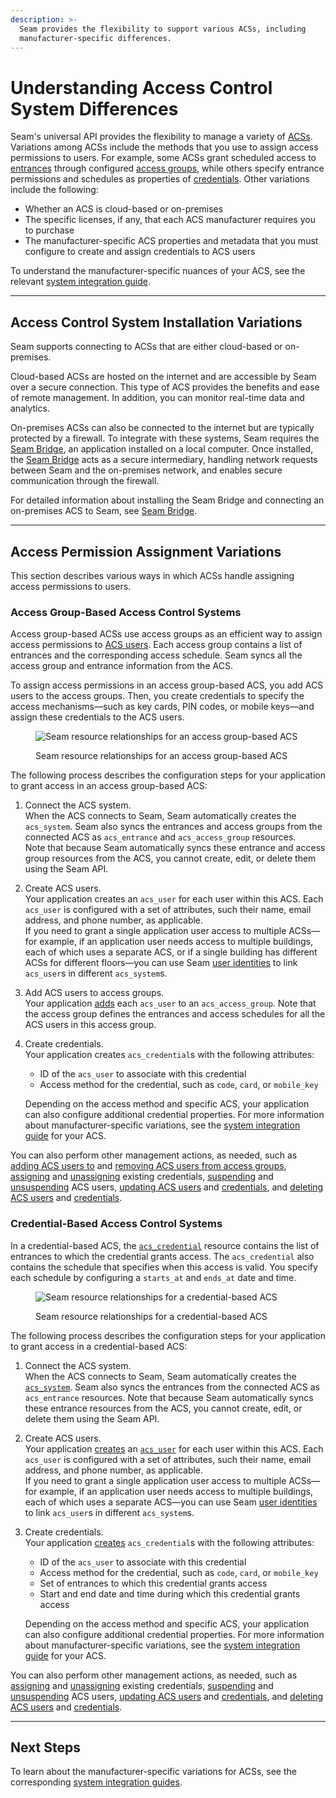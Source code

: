 ```yaml
---
description: >-
  Seam provides the flexibility to support various ACSs, including
  manufacturer-specific differences.
---
```


# Understanding Access Control System Differences

Seam's universal API provides the flexibility to manage a variety of [ACSs](../../../products/access-systems/). Variations among ACSs include the methods that you use to assign access permissions to users. For example, some ACSs grant scheduled access to [entrances](../retrieving-entrance-details.md) through configured [access groups](../user-management/assigning-users-to-access-groups.md), while others specify entrance permissions and schedules as properties of [credentials](../managing-credentials.md). Other variations include the following:

* Whether an ACS is cloud-based or on-premises
* The specific licenses, if any, that each ACS manufacturer requires you to purchase
* The manufacturer-specific ACS properties and metadata that you must configure to create and assign credentials to ACS users

To understand the manufacturer-specific nuances of your ACS, see the relevant [system integration guide](../../../device-and-system-integration-guides/overview.md#access-control-systems).

***

## Access Control System Installation Variations

Seam supports connecting to ACSs that are either cloud-based or on-premises.

Cloud-based ACSs are hosted on the internet and are accessible by Seam over a secure connection. This type of ACS provides the benefits and ease of remote management. In addition, you can monitor real-time data and analytics.

On-premises ACSs can also be connected to the internet but are typically protected by a firewall. To integrate with these systems, Seam requires the [Seam Bridge](../../seam-bridge.md), an application installed on a local computer. Once installed, the [Seam Bridge](../../seam-bridge.md) acts as a secure intermediary, handling network requests between Seam and the on-premises network, and enables secure communication through the firewall.

For detailed information about installing the Seam Bridge and connecting an on-premises ACS to Seam, see [Seam Bridge](../../seam-bridge.md).

***

## Access Permission Assignment Variations

This section describes various ways in which ACSs handle assigning access permissions to users.

### Access Group-Based Access Control Systems

Access group-based ACSs use access groups as an efficient way to assign access permissions to [ACS users](../../../products/access-systems/user-management.md). Each access group contains a list of entrances and the corresponding access schedule. Seam syncs all the access group and entrance information from the ACS.

To assign access permissions in an access group-based ACS, you add ACS users to the access groups. Then, you create credentials to specify the access mechanisms—such as key cards, PIN codes, or mobile keys—and assign these credentials to the ACS users.

<figure><img src="../../../.gitbook/assets/acs-arch-access-group-based.png" alt="Seam resource relationships for an access group-based ACS"><figcaption><p>Seam resource relationships for an access group-based ACS</p></figcaption></figure>

The following process describes the configuration steps for your application to grant access in an access group-based ACS:

1. Connect the ACS system.\
   When the ACS connects to Seam, Seam automatically creates the `acs_system`. Seam also syncs the entrances and access groups from the connected ACS as `acs_entrance` and `acs_access_group` resources.\
   Note that because Seam automatically syncs these entrance and access group resources from the ACS, you cannot create, edit, or delete them using the Seam API.
2. Create ACS users.\
   Your application creates an `acs_user` for each user within this ACS. Each `acs_user` is configured with a set of attributes, such their name, email address, and phone number, as applicable.\
   If you need to grant a single application user access to multiple ACSs—for example, if an application user needs access to multiple buildings, each of which uses a separate ACS, or if a single building has different ACSs for different floors—you can use Seam [user identities](../../../api/user_identities/) to link `acs_user`s in different `acs_system`s.
3. Add ACS users to access groups.\
   Your application [adds](../user-management/assigning-users-to-access-groups.md#add-a-user-to-an-access-group) each `acs_user` to an `acs_access_group`. Note that the access group defines the entrances and access schedules for all the ACS users in this access group.
4.  Create credentials.\
    Your application creates `acs_credential`s with the following attributes:

    * ID of the `acs_user` to associate with this credential
    * Access method for the credential, such as `code`, `card`, or `mobile_key`

    Depending on the access method and specific ACS, your application can also configure additional credential properties. For more information about manufacturer-specific variations, see the [system integration guide](../../../device-and-system-integration-guides/overview.md#access-control-systems) for your ACS.

You can also perform other management actions, as needed, such as [adding ACS users to](../user-management/assigning-users-to-access-groups.md#add-an-acs-user-to-an-access-group) and [removing ACS users from access groups](../user-management/assigning-users-to-access-groups.md#remove-an-acs-user-from-an-access-group), [assigning](../assigning-credentials-to-users.md#assign-a-credential-to-a-user) and [unassigning](../assigning-credentials-to-users.md#unassign-a-credential-from-a-user) existing credentials, [suspending](../../../products/access-systems/suspending-and-unsuspending-users.md#suspend-an-acs-user) and [unsuspending](../../../products/access-systems/suspending-and-unsuspending-users.md#unsuspend-an-acs-user) ACS users, [updating ACS users](../../../products/access-systems/user-management.md#update-a-user) and [credentials](../../../api/acs/credentials/update.md), and [deleting ACS users](../../../products/access-systems/user-management.md#delete-a-user) and [credentials](../managing-credentials.md#delete-a-credential).

### Credential-Based Access Control Systems

In a credential-based ACS, the [`acs_credential`](../../../api/acs/credentials/) resource contains the list of entrances to which the credential grants access. The `acs_credential` also contains the schedule that specifies when this access is valid. You specify each schedule by configuring a `starts_at` and `ends_at` date and time.

<figure><img src="../../../.gitbook/assets/acs-arch-credential-based.png" alt="Seam resource relationships for a credential-based ACS"><figcaption><p>Seam resource relationships for a credential-based ACS</p></figcaption></figure>

The following process describes the configuration steps for your application to grant access in a credential-based ACS:

1. Connect the ACS system.\
   When the ACS connects to Seam, Seam automatically creates the [`acs_system`](../../../api/acs/systems/). Seam also syncs the entrances from the connected ACS as `acs_entrance` resources. Note that because Seam automatically syncs these entrance resources from the ACS, you cannot create, edit, or delete them using the Seam API.
2. Create ACS users.\
   Your application [creates](../../../products/access-systems/user-management.md#create-a-user) an [`acs_user`](../../../api/acs/users/) for each user within this ACS. Each `acs_user` is configured with a set of attributes, such their name, email address, and phone number, as applicable.\
   If you need to grant a single application user access to multiple ACSs—for example, if an application user needs access to multiple buildings, each of which uses a separate ACS—you can use Seam [user identities](../../../api/user_identities/) to link `acs_user`s in different `acs_system`s.
3.  Create credentials.\
    Your application [creates](../managing-credentials.md#create-a-credential-for-a-user) `acs_credential`s with the following attributes:

    * ID of the `acs_user` to associate with this credential
    * Access method for the credential, such as `code`, `card`, or `mobile_key`
    * Set of entrances to which this credential grants access
    * Start and end date and time during which this credential grants access

    Depending on the access method and specific ACS, your application can also configure additional credential properties. For more information about manufacturer-specific variations, see the [system integration guide](../../../device-and-system-integration-guides/overview.md#access-control-systems) for your ACS.

You can also perform other management actions, as needed, such as [assigning](../assigning-credentials-to-users.md#assign-a-credential-to-a-user) and [unassigning](../assigning-credentials-to-users.md#unassign-a-credential-from-a-user) existing credentials, [suspending](../../../products/access-systems/suspending-and-unsuspending-users.md#suspend-an-acs-user) and [unsuspending](../../../products/access-systems/suspending-and-unsuspending-users.md#unsuspend-an-acs-user) ACS users, [updating ACS users](../../../products/access-systems/user-management.md#update-a-user) and [credentials](../../../api/acs/credentials/update.md), and [deleting ACS users](../../../products/access-systems/user-management.md#delete-a-user) and [credentials](../managing-credentials.md#delete-a-credential).

***

## Next Steps

To learn about the manufacturer-specific variations for ACSs, see the corresponding [system integration guides](../../../device-and-system-integration-guides/overview.md#access-control-systems).

